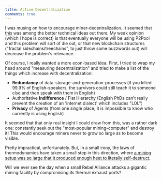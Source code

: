 ```yaml
---
title: Active Decentralization
comments: true
---
```


I was musing on how to encourage miner-decentralization. It seemed that [this](http://hackingdistributed.com/2014/06/18/how-to-disincentivize-large-bitcoin-mining-pools/) was among the better technical ideas out there. My weak opinion (which I hope is correct) is that eventually everyone will be using P2Pool and this problem will sort of die out, or that new blockchain structures ("fractal sidechains/treechains", to just throw some buzzwords out) will decrease the problem's relevance.

Of course, I really wanted a more econ-based idea. First, I tried to wrap my head around "measuring decentralization" and tried to make a list of the things which increase with decentralization:

* **Redundancy** of data-storage-and-generation-processes (if you killed 99.9% of English-speakers, the survivors could still teach it to someone else and then speak with them in English)
* Authoritative **Indifference** / Flat Hierarchy (English PhDs can't really prevent the creation of an 'internet dialect' which includes "LOL")
* **Privacy** of Agents (from one single place, it is impossible to know who currently is using English)


It seemed that that only real insight I could draw from this, was a rather dark one: constantly seek out the "most-popular mining-computer" and destroy it! This would encourage miners never to grow so large as to become visible.

Pretty impractical, unfortunately. But, in a small irony, the laws of thermodynamics have taken a small step in this direction, where [a mining setup was so large that it produced enough heat to literally self-destruct](http://www.reddit.com/r/Bitcoin/comments/2lexl2/here_is_why_the_hash_rate_jumped_and_took_a_dive/).

Will we ever see the day when a small Rebel Alliance  attacks a gigantic mining facility by compromising its thermal exhaust ports?

